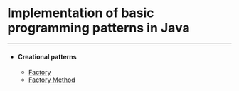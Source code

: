 # Implementation of basic programming patterns in Java
___

* #### Creational patterns
  * [Factory](https://github.com/sa-a-an/JavaPatterns/tree/master/src/main/java/creational/factory)
  * [Factory Method](https://github.com/sa-a-an/JavaPatterns/tree/master/src/main/java/creational/factorymethod)